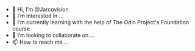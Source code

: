 - 👋 Hi, I’m @Jarcovision
- 👀 I’m interested in ...
- 🌱 I’m currently learning with the help of The Odin Project's Foundation course
- 💞️ I’m looking to collaborate on ...
- 📫 How to reach me ...

<!---
Jarcovision/Jarcovision is a ✨ special ✨ repository because its `README.md` (this file) appears on your GitHub profile.
You can click the Preview link to take a look at your changes.
--->
